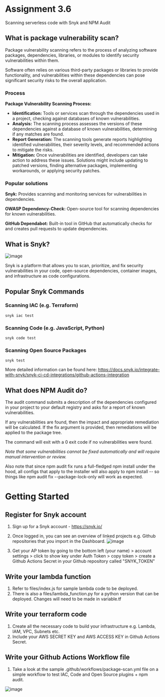 # Assignment 3.6

Scanning serverless code with Snyk and NPM Audit

## What is package vulnerability scan?

Package vulnerability scanning refers to the process of analyzing software packages, dependencies, libraries, or modules to identify security vulnerabilities within them. 

Software often relies on various third-party packages or libraries to provide functionality, and vulnerabilities within these dependencies can pose significant security risks to the overall application.

### Process

<b>Package Vulnerability Scanning Process:</b> 

- <b>Identification:</b>  Tools or services scan through the dependencies used in a project, checking against databases of known vulnerabilities.
- <b>Analysis:</b>  The scanning process assesses the versions of these dependencies against a database of known vulnerabilities, determining if any matches are found.
- <b>Report Generation:</b>  The scanning tools generate reports highlighting identified vulnerabilities, their severity levels, and recommended actions to mitigate the risks.
- <b>Mitigation:</b>  Once vulnerabilities are identified, developers can take action to address these issues. Solutions might include updating to patched versions, finding alternative packages, implementing workarounds, or applying security patches.

### Popular solutions

<b>Snyk:</b> Provides scanning and monitoring services for vulnerabilities in dependencies.

<b>OWASP Dependency-Check:</b> Open-source tool for scanning dependencies for known vulnerabilities.

<b>GitHub Dependabot:</b> Built-in tool in GitHub that automatically checks for and creates pull requests to update dependencies.

## What is Snyk?
![image](https://github.com/luqmannnn/serverless-package-scan/assets/9068525/f2c190b9-a470-4f85-bd13-2157b8a452a1)

Snyk is a platform that allows you to scan, prioritize, and fix security vulnerabilities in your code, open-source dependencies, container images, and infrastructure as code configurations.

## Popular Snyk Commands
### Scanning IAC (e.g. Terraform)
```snyk iac test```

### Scanning Code (e.g. JavaScript, Python)
```snyk code test```

### Scanning Open Source Packages
```snyk test```

More detailed information can be found here: https://docs.snyk.io/integrate-with-snyk/snyk-ci-cd-integrations/github-actions-integration

## What does NPM Audit do?

The audit command submits a description of the dependencies configured in your project to your default registry and asks for a report of known vulnerabilities. 

If any vulnerabilities are found, then the impact and appropriate remediation will be calculated. If the fix argument is provided, then remediations will be applied to the package tree.

The command will exit with a 0 exit code if no vulnerabilities were found.

<i>Note that some vulnerabilities cannot be fixed automatically and will require manual intervention or review. </i>

Also note that since npm audit fix runs a full-fledged npm install under the hood, all configs that apply to the installer will also apply to npm install -- so things like npm audit fix --package-lock-only will work as expected.

# Getting Started
## Register for Snyk account
1. Sign up for a Snyk account - https://snyk.io/
2. Once logged in, you can see an overview of linked projects e.g. Github repositories that you import in the Dashboard.
![image](https://github.com/user-attachments/assets/717dd744-dca3-4a26-88f1-f40eb61c8089)

3. Get your AP token by going to the bottom left (your name) > account settings > click to show key under Auth Token > copy token > create a Github Actions Secret in your Github repository called "SNYK_TOKEN"

## Write your lambda function
1. Refer to files/index.js for sample lambda code to be deployed.
2. There is also a files/lambda_function.py for a python version that can be deployed. Changes will need to be made in variable.tf

## Write your terraform code
1. Create all the necessary code to build your infrastructure e.g. Lambda, IAM, VPC, Subnets etc.
2. Include your AWS SECRET KEY and AWS ACCESS KEY in Github Actions Secret.

## Write your Github Actions Workflow file
1. Take a look at the sample .github/workflows/package-scan.yml file on a simple workflow to test IAC, Code and Open Source plugins + npm audit.

![image](https://github.com/user-attachments/assets/5a2d28de-a241-4def-a3d3-531fb1dbf497)

